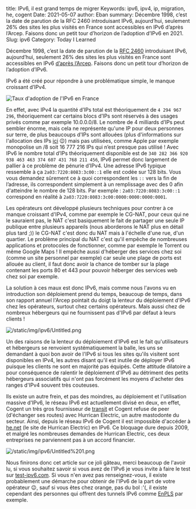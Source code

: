 title: IPv6, il est grand temps de migrer
Keywords: ipv6, ipv4, ip, migration, he, cogent
Date: 2021-05-07
author: Eban
summary: Décembre 1998, c’est la date de parution de la RFC 2460 introduisant IPv6, aujourd’hui, seulement 26% des sites les plus visités en France sont accessibles en IPv6 d’après l’Arcep. Faisons donc un petit tour d’horizon de l’adoption d’IPv6 en 2021.
Slug: ipv6
Category: Today I Learned

Décembre 1998, c’est la date de parution de la [RFC 2460](https://tools.ietf.org/html/rfc2460) introduisant IPv6, aujourd’hui, seulement 26% des sites les plus visités en France sont accessibles en IPv6 [d’après l’Arcep](https://www.arcep.fr/cartes-et-donnees/nos-publications-chiffrees/transition-ipv6/barometre-annuel-de-la-transition-vers-ipv6-en-france.html). Faisons donc un petit tour d’horizon de l’adoption d’IPv6.

IPv6 a été créé pour répondre à une problématique simple, le manque croissant d’IPv4.

![Taux d'adoption de l'IPv6 en France](/static/img/adoption_ipv6.png)

En effet, avec IPv4 la quantité d’IPs total est théoriquement de `4 294 967 296`, théoriquement car certains blocs d’IPs sont réservés à des usages privés comme par exemple 10.0.0.0/8. Le nombre de 4 milliards d’IPs peut sembler énorme, mais cela ne représente qu'une IP pour deux personnes sur terre, de plus beaucoups d'IPs sont allouées (plus d'informations sur l'allocation des IPs [ici](https://blog.eban.bzh/today-i-learned/allocation-ips.html) 😉) mais pas utilisées, comme Apple par exemple monopolise un /8 soit 16 777 216 IPs qui n’est presque pas utilisé ! Avec IPv6 le nombre total d’IPs théoriquement disponible est de `340 282 366 920 938 463 463 374 607 431 768 211 456`, IPv6 permet donc largement de pallier à ce problème de pénurie d’IPv4. Une adresse IPv6 typique ressemble à ça `2a03:7220:8083:3c00::1` elle est codée sur 128 bits. Vous vous demandez sûrement ce à quoi correspondent les `::` vers la fin de l’adresse, ils correspondent simplement à un remplissage avec des 0 afin d'atteindre le nombre de 128 bits. Par exemple : `2a03:7220:8083:3c00::1` correspond en réalité à `2a03:7220:8083:3c00:0000:0000:0000:0001`.  

Les opérateurs ont développé plusieurs techniques pour contrer à ce manque croissant d'IPv4, comme par exemple le CG-NAT, pour ceux qui ne le sauraient pas, le NAT c'est basiquement le fait de partager une seule IP publique entre plusieurs appareils (nous aborderons le NAT plus en détail plus tard ;)) le CG-NAT c'est donc du NAT mais à l'échelle d'une rue, d'un quartier. Le problème principal du NAT c'est qu'il empêche de nombreuses applications et protocoles de fonctionner, comme par exemple le Torrent ou même Google Maps ! Il empêche aussi d'héberger des services chez soi (comme un site personnel par exemple) car seule une plage de ports est allouée au client, il faut donc avoir la chance de tomber sur la plage contenant les ports 80 et 443 pour pouvoir héberger des services web chez soi par exemple.

La solution à ces maux est donc IPv6, mais comme nous l'avons vu en introduction son déploiement prend du temps, beaucoup de temps, dans son rapport annuel l'Arcep pointait du doigt la lenteur du déploiement d'IPv6 chez les opérateurs, surtout chez certains opérateurs. Mais aussi chez de nombreux hébergeurs qui ne fournissent pas d'IPv6 par défaut à leurs clients !

![/static/img/ipv6/Untitled.png](/static/img/ipv6/Untitled.png)

Un des raisons de la lenteur du déploiement d'IPv6 est le fait qu'utilisateurs et hébergeurs se renvoient systématiquement la balle, les uns se demandant à quoi bon avoir de l'IPv6 si tous les sites qu'ils visitent sont disponibles en IPv4, les autres disant qu'il est inutile de déployer IPv6 puisque les clients ne sont en majorité pas équipés. Cette attitude dilatoire a pour conséquence de ralentir le déploiement d'IPv6 au détriment des petits hébergeurs associatifs qui n'ont pas forcément les moyens d'acheter des ranges d'IPv4 souvent très couteuses. 

Ils existe un autre frein, et pas des moindres, au déploiement et l'utilisation massive d'IPv6, le réseau IPv6 est actuellement divisé en deux, en effet, Cogent un très gros fournisseur de [transit](https://en.wikipedia.org/wiki/Internet_transit) et Cogent refuse de peer (d'échanger ses routes) avec Hurrican Electric, un autre mastodonte du secteur. Ainsi, depuis le réseau IPv6 de Cogent il est impossible d'accéder à [he.net](http://he.net) (le site de Hurrican Electric) en IPv6. Ce bloquage dure depuis 2009, et malgré les nombreuses demandes de Hurrican Electric, ces deux entreprises ne parviennent pas à un accord financier.

![/static/img/ipv6/Untitled%201.png](/static/img/ipv6/Untitled%201.png)

Nous finirons donc cet article sur ce joli gâteau, merci beaucoup de l'avoir lu, si vous souhaitez savoir si vous avez de l'IPv6 je vous invite à faire le test sur [test-ipv6.com](https://test-ipv6.com/). Si vous n'en avez pas renseignez-vous, il existe probablement une démarche pour obtenir de l'IPv6 de la part de votre opérateur 😉, sauf si vous êtes chez orange, pas du bol :'(, il existe cependant des personnes qui offrent des tunnels IPv6 comme [EnPLS](https://enpls.org/) par exemple.
